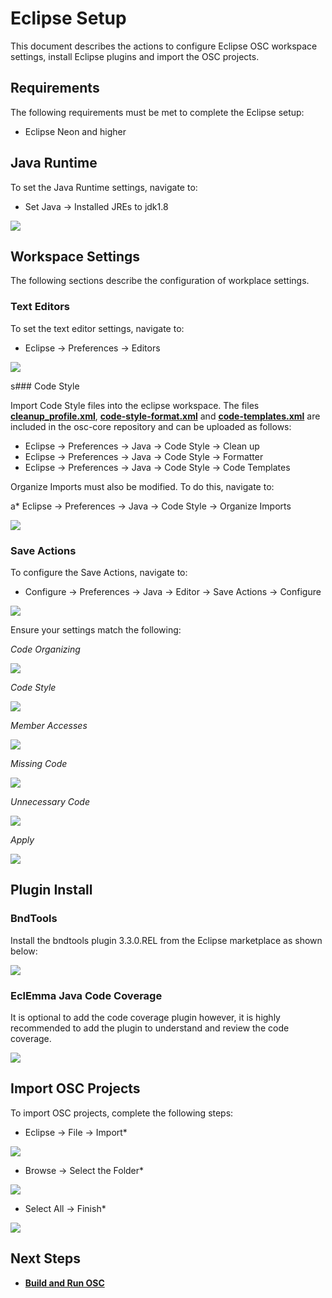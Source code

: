 # Eclipse Setup
This document describes the actions to configure Eclipse OSC workspace settings, install Eclipse plugins and import the OSC projects.

## Requirements
The following requirements must be met to complete the Eclipse setup:
 * Eclipse Neon and higher

## Java Runtime
To set the Java Runtime settings, navigate to:
* Set Java -> Installed JREs to jdk1.8

![](images/jdk1.8.jpg)
 
## Workspace Settings
The following sections describe the configuration of workplace settings.

### Text Editors
To set the text editor settings, navigate to:
* Eclipse -> Preferences -> Editors

![](images/text_editor.jpg)

s### Code Style

Import Code Style files into the eclipse workspace. The files **[cleanup_profile.xml](https://github.com/opensecuritycontroller/osc-core/blob/master/vmidc_cleanup_profile.xml)**, **[code-style-format.xml](https://github.com/opensecuritycontroller/osc-core/blob/master/vmiDC-code-style-format.xml)** and **[code-templates.xml](https://github.com/opensecuritycontroller/osc-core/blob/master/vmiDC-code-templates.xml)** are included in the osc-core repository and can be uploaded as follows:

* Eclipse -> Preferences -> Java -> Code Style -> Clean up
* Eclipse -> Preferences -> Java -> Code Style -> Formatter
* Eclipse -> Preferences -> Java -> Code Style -> Code Templates

Organize Imports must also be modified. To do this, navigate to:

a* Eclipse -> Preferences -> Java -> Code Style -> Organize Imports

![](images/organize_imports.JPG)

### Save Actions

To configure the Save Actions, navigate to:

* Configure -> Preferences -> Java -> Editor -> Save Actions -> Configure

![](images/missing_annotations.jpg)

Ensure your settings match the following:

*Code Organizing*

![](images/code_organize.jpg)

*Code Style*

![](images/code_style.jpg)

*Member Accesses*

![](images/member_access.jpg)

*Missing Code*

![](images/missing_code.jpg)

*Unnecessary Code*

![](images/Unnecessary_code.jpg)

*Apply*

![](images/save_actions.jpg)

## Plugin Install

### BndTools

Install the bndtools plugin 3.3.0.REL from the Eclipse marketplace as shown below:

![](images/bnd_tools.png)

### EclEmma Java Code Coverage

It is optional to add the code coverage plugin however, it is highly recommended to add the plugin to understand and review the code coverage.

![](images/code_coverage_eclipse_marketplace.JPG)

## Import OSC Projects

To import OSC projects, complete the following steps:

* Eclipse -> File -> Import*

![](images/import_projects.jpg)

* Browse -> Select the Folder*

![](images/choose_folder.jpg)

* Select All -> Finish*

![](images/import_projects_2.jpg)


## Next Steps

- **[Build and Run OSC](build_run_osc.md)**
